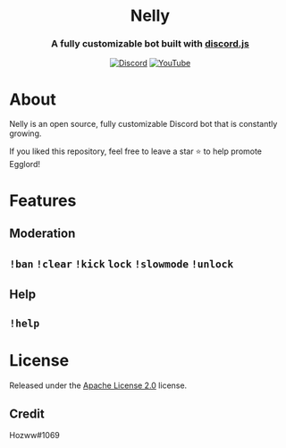 <h1 align="center">
  <br>
  Nelly
  <br>
</h1>

<h3 align=center>A fully customizable bot built with <a href=https://github.com/discordjs/discord.js>discord.js</a></h3>


<div align=center>


[![Discord](https://img.shields.io/discord/792957761494712360.svg?label=&logo=discord&logoColor=ffffff&color=7389D8&labelColor=6A7EC2)](https://discord.gg/qrJU8amZFz) [![YouTube](https://img.shields.io/badge/YouTube⠀-FF0000?style=flat&logo=youtube&logoColor)](https://www.youtube.com/channel/UCoeP9FXbTZ6h-szYe12hFJw)

</div>
</p>


# About

Nelly is an open source, fully customizable Discord bot that is constantly growing.

If you liked this repository, feel free to leave a star ⭐ to help promote Egglord!

# Features 
## **Moderation**  
## `!ban`  `!clear`  `!kick`  `lock`  `!slowmode`  `!unlock`

## **Help** 
## `!help`

# License 

Released under the [Apache License 2.0](https://github.com/Hozwe/Nelly/blob/main/LICENSE) license.

## Credit

Hozww#1069 
